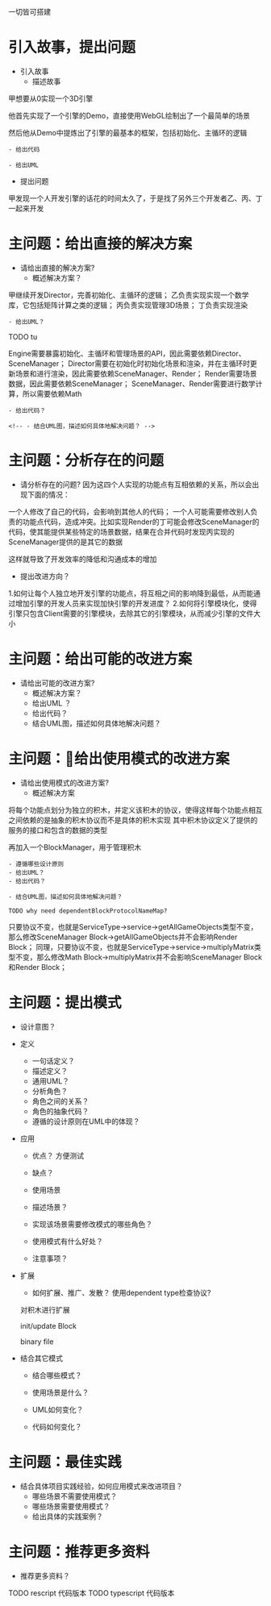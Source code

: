一切皆可搭建
# 引入故事，提出问题

- 引入故事
    - 描述故事
<!-- 如何让每个人独立地开发引擎的功能点 -->
<!-- 两个开发者同时开发引擎的不同功能点，其中开发者甲负责实现 -->
<!-- 三个开发者同时开发引擎的不同功能点，其中甲负责实现场景，乙负责实现渲染，丙富足实现基础库（如数学库） -->

甲想要从0实现一个3D引擎
<!-- 他首先实现了一个引擎的Demo，直接使用WebGL绘制出了一个最简单的场景，了解了一个引擎包含哪些基本的功能点 -->
他首先实现了一个引擎的Demo，直接使用WebGL绘制出了一个最简单的场景
<!-- 然后他选择首先实现一个数学库，它包括矩阵计算之类的逻辑 -->
然后他从Demo中提炼出了引擎的最基本的框架，包括初始化、主循环的逻辑

    - 给出代码

    - 给出UML

- 提出问题


甲发现一个人开发引擎的话花的时间太久了，于是找了另外三个开发者乙、丙、丁一起来开发

<!-- 如何让每个人独立地开发引擎的功能点，将互相之间的影响降到最低？ -->


# 主问题：给出直接的解决方案

- 请给出直接的解决方案?
    - 概述解决方案？
<!-- 甲负责实现实现一个数学库，它包括矩阵计算之类的逻辑； -->
甲继续开发Director，完善初始化、主循环的逻辑；
乙负责实现实现一个数学库，它包括矩阵计算之类的逻辑；
丙负责实现管理3D场景；
丁负责实现渲染

    - 给出UML？
TODO tu

Engine需要暴露初始化、主循环和管理场景的API，因此需要依赖Director、SceneManager；
Director需要在初始化时初始化场景和渲染，并在主循环时更新场景和进行渲染，因此需要依赖SceneManager、Render；
Render需要场景数据，因此需要依赖SceneManager；
SceneManager、Render需要进行数学计算，所以需要依赖Math

    - 给出代码？

    <!-- - 结合UML图，描述如何具体地解决问题？ -->


# 主问题：分析存在的问题

- 请分析存在的问题?
因为这四个人实现的功能点有互相依赖的关系，所以会出现下面的情况：
<!-- 合并代码时，出现大量冲突； -->
<!-- 多人 -->
一个人修改了自己的代码，会影响到其他人的代码；
一个人可能需要修改别人负责的功能点代码，造成冲突。比如实现Render的丁可能会修改SceneManager的代码，使其能提供某些特定的场景数据，结果在合并代码时发现丙实现的SceneManager提供的是其它的数据
<!-- 它并没有提供； -->

这样就导致了开发效率的降低和沟通成本的增加

- 提出改进方向？

1.如何让每个人独立地开发引擎的功能点，将互相之间的影响降到最低，从而能通过增加引擎的开发人员来实现加快引擎的开发进度？
2.如何将引擎模块化，使得引擎只包含Client需要的引擎模块，去除其它的引擎模块，从而减少引擎的文件大小



# 主问题：给出可能的改进方案

- 请给出可能的改进方案?
    - 概述解决方案？
    - 给出UML ？
    - 给出代码？
    - 结合UML图，描述如何具体地解决问题？

<!-- 再增加一个开发者，开发渲染 -->


# 主问题：给出使用模式的改进方案

- 请给出使用模式的改进方案?
    - 概述解决方案
<!-- 只要解除编辑器和具体的引擎的依赖，并把引擎升级或替换的逻辑隔离出去就可以！新设计的类图如下所示： -->
将每个功能点划分为独立的积木，并定义该积木的协议，使得这样每个功能点相互之间依赖的是抽象的积木协议而不是具体的积木实现
其中积木协议定义了提供的服务的接口和包含的数据的类型

再加入一个BlockManager，用于管理积木



    - 遵循哪些设计原则
    - 给出UML？
    - 给出代码？

    - 结合UML图，描述如何具体地解决问题？

    TODO why need dependentBlockProtocolNameMap?

只要协议不变，也就是ServiceType->service->getAllGameObjects类型不变，那么修改SceneManager Block->getAllGameObjects并不会影响Render Block；
同理，只要协议不变，也就是ServiceType->service->multiplyMatrix类型不变，那么修改Math Block->multiplyMatrix并不会影响SceneManager Block和Render Block；


# 主问题：提出模式


- 设计意图？
- 定义
    - 一句话定义？
    - 描述定义？
    - 通用UML？
    - 分析角色？
    - 角色之间的关系？
    - 角色的抽象代码？
    - 遵循的设计原则在UML中的体现？


- 应用
    - 优点？
方便测试

    - 缺点？
    - 使用场景
    - 描述场景？
    - 实现该场景需要修改模式的哪些角色？
    - 使用模式有什么好处？
    - 注意事项？

- 扩展
    - 如何扩展、推广、发散？
    使用dependent type检查协议?

    <!-- 2.使用契约检查协议? -->

    对积木进行扩展




    <!-- config -->



    <!-- TODO 结合钩子函数 -->
    init/update Block

    <!-- TODO 结合单文件模式 -->
    binary file


- 结合其它模式
    - 结合哪些模式？

    - 使用场景是什么？
    - UML如何变化？
    - 代码如何变化？


# 主问题：最佳实践

- 结合具体项目实践经验，如何应用模式来改进项目？
    - 哪些场景不需要使用模式？
    - 哪些场景需要使用模式？
    - 给出具体的实践案例？


# 主问题：推荐更多资料

- 推荐更多资料？


TODO rescript 代码版本
TODO typescript 代码版本